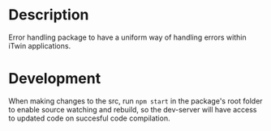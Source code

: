 # Description

Error handling package to have a uniform way of handling errors within iTwin applications.

# Development

When making changes to the src, run `npm start` in the package's root folder to enable source watching and rebuild, so the dev-server will have access to updated code on succesful code compilation.
